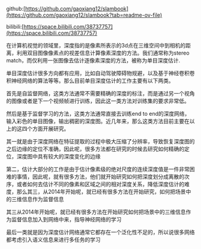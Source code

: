 github:[https://github.com/gaoxiang12/slambook](https://github.com/gaoxiang12/slambook?tab=readme-ov-file)

bilibili:[https://space.bilibili.com/38737757](https://space.bilibili.com/38737757)

在计算机视觉的领域里，深度指的是像素所表示的3d点在三维空间中到相机的距离，利用双目图像像素点的视差信息计算像素深度的方法。我们通常称为stereo match，而仅利用一张图像去估计逐像素深度的方法，被称为单目深度估计.



单目深度估计很多方向都有应用，比如自动驾驶障碍物规避，以及基于神经卷积卷积神经网络的算法等等。那么目前单目深度估计的工作主要有以下两类。

首先是自监督网络，这类方法通常不需要精确的深度的标注，而是通过另一个视角的图像或者是下一个视频帧进行训练，因此这一类方法对训练集的要求非常低。

然后是基于监督学习的方法，这类方法通常直接去训练end to end的深度网络，输入彩色的单目图像，输出稠密的深度图。近几年来，那么这类方法目前主要在以上的这四个方面开展研究。

其一就是由于深度网络在特征提取的过程中极大压缩了分辨率，导致恢复深度图的之后边缘的定位不准确，因此呢，很多方法都在研究的时候去研究如何精确的定位，深度图中具有较大的深度变化的边缘


第二，估计大部分的工作是由于估计像素级的绝对尺度的连续深度值是一件非常困难的事情，因此呢，就有很多方法，他们就开始研究如何把深度划分成离散的次序，或者如何去估计不同的像素和区域之间的相对深度关系，降低深度估计的难度，那么其三，从2014年开始呢，就已经有很多方法在开始研究，如何把场景中的三维信息作为监督信息


其三从2014年开始呢，就已经有很多方法在开始研究如何把场景中的三维信息作为监督信息加入到网络中来，指导神经网络的学习

最后一类就是因为深度估计网络通常它都存在一个泛化性不足的，所以说很多网络都考虑引入语义信息来进行多任务的学习
